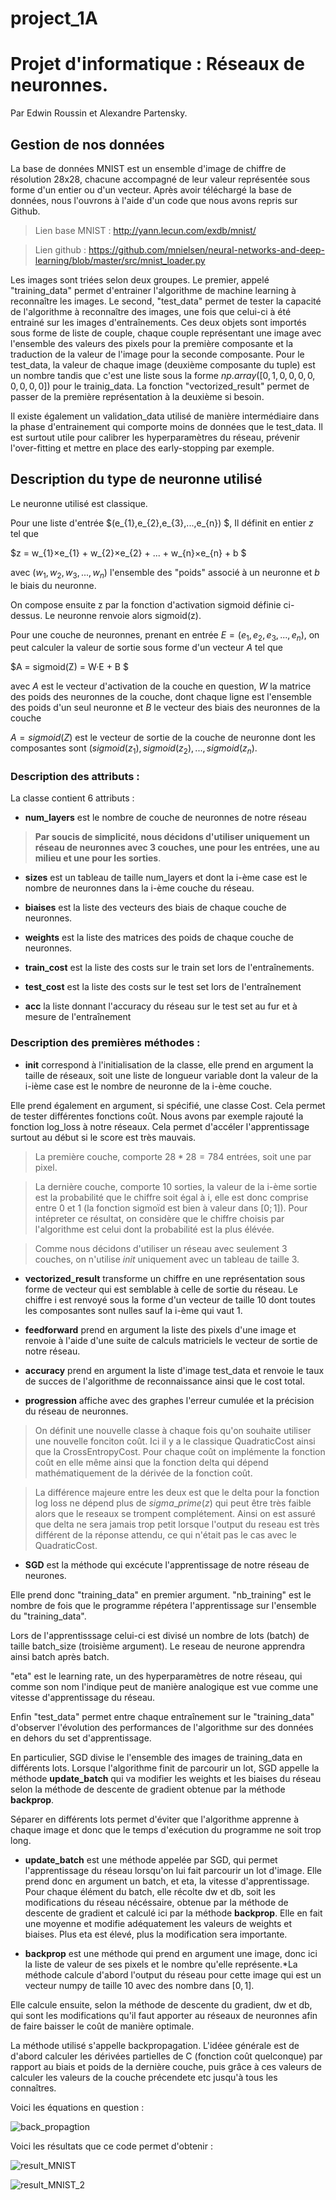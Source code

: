 # project_1A

# Projet d'informatique : Réseaux de neuronnes.
Par Edwin Roussin et Alexandre Partensky.



## Gestion de nos données

 La base de données MNIST est un ensemble d'image de chiffre de résolution 28x28, chacune accompagné de leur valeur représentée sous forme d'un entier ou d'un vecteur. Après avoir téléchargé la base de données, nous l'ouvrons à l'aide d'un code que nous avons repris sur Github.

> Lien base MNIST : http://yann.lecun.com/exdb/mnist/



> Lien github : https://github.com/mnielsen/neural-networks-and-deep-learning/blob/master/src/mnist_loader.py



  Les images sont triées selon deux groupes. Le premier, appelé "training_data" permet d'entrainer l'algorithme de machine learning à reconnaître les images. Le second, "test_data" permet de tester la capacité de l'algorithme à reconnaître des images, une fois que celui-ci à été entrainé sur les images d'entraînements. Ces deux objets sont importés sous forme de liste de couple, chaque couple représentant une image avec l'ensemble des valeurs des pixels pour la première composante et la traduction de la valeur de l'image pour la seconde composante. Pour le test_data, la valeur de chaque image (deuxième composante du tuple) est un nombre tandis que c'est une liste sous la forme $np.array([0,1,0,0,0,0,0,0,0,0])$ pour le trainig_data. La fonction "vectorized_result" permet de passer de la première représentation à la deuxième si besoin.
  
Il existe également un validation_data utilisé de manière intermédiaire dans la phase d'entrainement qui comporte moins de données que le test_data. Il est surtout utile pour calibrer les hyperparamètres du réseau, prévenir l'over-fitting et mettre en place des early-stopping par exemple.





## Description du type de neuronne utilisé

Le neuronne utilisé est classique.

Pour une liste d'entrée  $(e_{1},e_{2},e_{3},...,e_{n}) $, Il définit en entier $z$ tel que 

$z = w_{1}×e_{1} + w_{2}×e_{2} + ... + w_{n}×e_{n} + b $

avec $(w_{1},w_{2},w_{3},...,w_{n})$ l'ensemble des "poids" associé à un neuronne et $b$ le biais du neuronne. 

On compose ensuite z par la fonction d'activation sigmoid définie ci-dessus. Le neuronne renvoie alors sigmoid(z). 

Pour une couche de neuronnes, prenant en entrée $E = (e_{1},e_{2},e_{3},...,e_{n})$, on peut calculer la valeur de sortie sous forme d'un vecteur $A$ tel que 

$A = sigmoid(Z) = W·E + B $

avec $A$ est le vecteur d'activation de la couche en question, $W$ la matrice des poids des neuronnes de la couche, dont chaque ligne est l'ensemble des poids d'un seul neuronne et $B$ le vecteur des biais des neuronnes de la couche

$A = sigmoid(Z)$ est le vecteur de sortie de la couche de neuronne dont les composantes sont $(sigmoid(z_{1}),sigmoid(z_{2}),...,sigmoid(z_{n})$.

### Description des attributs :

La classe contient 6 attributs :

- **num_layers** est le nombre de couche de neuronnes de notre réseau
>**Par soucis de simplicité, nous décidons d'utiliser uniquement un réseau de neuronnes avec 3 couches, une pour les entrées, une au milieu et une pour les sorties**.
- **sizes** est un tableau de taille num_layers et dont la i-ème case est le nombre de neuronnes dans la i-ème couche du réseau.

- **biaises** est la liste des vecteurs des biais de chaque couche de neuronnes.

- **weights** est la liste des matrices des poids de chaque couche de neuronnes.

- **train_cost** est la liste des costs sur le train set lors de l'entraînements.

- **test_cost** est la liste des costs sur le test set lors de l'entraînement
- **acc** la liste donnant l'accuracy du réseau sur le test set au fur et à mesure de l'entraînement


### Description des premières méthodes :

- **init** correspond à l'initialisation de la classe, elle prend en argument la taille de réseaux, soit une liste de longueur variable dont la valeur de la i-ième case est le nombre de neuronne de la i-ème couche.

 Elle prend également en argument, si spécifié, une classe Cost. Cela permet de tester différentes fonctions coût. Nous avons par exemple rajouté la fonction log_loss à notre réseaux. Cela permet d'accéler l'apprentissage surtout au début si le score est très mauvais.

>La première couche, comporte $28*28 = 784$ entrées, soit une par pixel.

>La dernière couche, comporte 10 sorties, la valeur de la i-ème sortie est la probabilité que le chiffre soit égal à i, elle est donc comprise entre 0 et 1 (la fonction sigmoïd est bien à valeur dans $[0;1]$). 
Pour intépreter ce résultat, on considère que le chiffre choisis par l'algorithme est celui dont la probabilité est la plus élévée. 

>Comme nous décidons d'utiliser un réseau avec seulement 3 couches, on n'utilise $init$ uniquement avec un tableau de taille 3.


- **vectorized_result** transforme un chiffre en une représentation sous forme de vecteur qui est semblable à celle de sortie du réseau. Le chiffre i est renvoyé sous la forme d'un vecteur de taille 10 dont toutes les composantes sont nulles sauf la i-ème qui vaut 1. 

- **feedforward** prend en argument la liste des pixels d'une image et renvoie à l'aide d'une suite de calculs matriciels le vecteur de sortie de notre réseau. 

- **accuracy** prend en argument la liste d'image test_data et renvoie le taux de succes de l'algorithme de reconnaissance ainsi que le cost total.



- **progression**  affiche avec des graphes l'erreur cumulée et la précision du réseau de neuronnes.

>On définit une nouvelle classe à chaque fois qu'on souhaite utiliser une nouvelle fonciton coût. Ici il y a le classique QuadraticCost ainsi que la CrossEntropyCost. Pour chaque coût on implémente la fonction coût en elle même ainsi que la fonction delta qui dépend mathématiquement de la dérivée de la fonction coût. 

>La différence majeure entre les deux est que le delta pour la fonction log loss ne dépend plus de $sigma$_$prime(z)$ qui peut être très faible alors que le reseaux se trompent complétement. Ainsi on est assuré que delta ne sera jamais trop petit lorsque l'output du reseau est très différent de la réponse attendu, ce qui n'était pas le cas avec le QuadraticCost.


- **SGD** est la méthode qui excécute l'apprentissage de notre réseau de neurones.

Elle prend donc "training_data" en premier argument. 
"nb_training" est le nombre de fois que le programme répétera l'apprentissage sur l'ensemble du "training_data".

Lors de l'apprentisssage celui-ci est divisé un nombre de lots (batch) de taille batch_size (troisième argument). Le reseau de neurone apprendra ainsi batch après batch.

"eta" est le learning rate, un des hyperparamètres de notre réseau, qui comme son nom l'indique peut de manière analogique est  vue comme une vitesse d'apprentissage du  réseau.

Enfin "test_data" permet entre chaque entraînement sur le "training_data" d'observer l'évolution des performances de l'algorithme sur des données en dehors du set d'apprentissage.

En particulier, SGD divise le l'ensemble des images de training_data en différents lots. Lorsque l'algorithme finit de parcourir un lot, SGD appelle la méthode **update_batch** qui va modifier les weights et les biaises du réseau selon la méthode de descente de gradient obtenue par la méthode **backprop**. 

Séparer en différents lots permet d'éviter que l'algorithme apprenne à chaque image et donc que le temps d'exécution du programme ne soit trop long.

- **update_batch** est une méthode appelée par SGD, qui permet l'apprentissage du réseau lorsqu'on lui fait parcourir un lot d'image. Elle prend donc en argument un batch, et eta, la vitesse d'apprentissage. Pour chaque élément du batch, elle récolte dw et db, soit les modifications du réseau nécéssaire, obtenue par la méthode de descente de gradient et calculé ici par la méthode **backprop**. Elle en fait une moyenne et modifie adéquatement les valeurs de weights et biaises. Plus eta est élevé, plus la modification sera importante.

- **backprop** est une méthode qui prend en argument une image, donc ici la liste de valeur de ses pixels et le nombre qu'elle représente.*La méthode calcule d'abord l'output du réseau pour cette image qui est un vecteur numpy de taille 10 avec des nombre dans $[0,1]$.

 Elle calcule ensuite, selon la méthode de descente du gradient, dw et db, qui sont les modifications qu'il faut apporter au réseaux de neuronnes afin de faire baisser le coût de manière optimale.
 
 La méthode utilisé s'appelle backpropagation. L'idéee générale est de d'abord calculer les dérivées partielles de C (fonction coût quelconque) par rapport au biais et poids de la dernière couche, puis grâce à ces valeurs de calculer les valeurs de la couche précendete etc jusqu'à tous les connaîtres.

Voici les équations en question :

![back_propagtion](https://user-images.githubusercontent.com/74186183/196455899-298b42c3-d9a8-4ac6-bad9-46895d1d07e9.png)



Voici les résultats que ce code permet d'obtenir : 


![result_MNIST](https://user-images.githubusercontent.com/74186183/196457279-72bbf2e6-f856-4754-a328-4f6cc64fa73b.jpg)


![result_MNIST_2](https://user-images.githubusercontent.com/74186183/196495663-fa81c79c-2f23-4eb7-8212-94ba9509e390.jpg)
